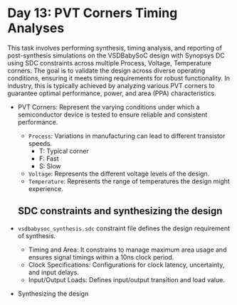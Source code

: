 # Day 13: PVT Corners Timing Analyses

This task involves performing synthesis, timing analysis, and reporting of post-synthesis simulations on the VSDBabySoC design with Synopsys DC using SDC constraints across multiple Process, Voltage, Temperature corners. The goal is to validate the design across diverse operating conditions, ensuring it meets timing requirements for robust functionality. In industry, this is typically achieved by analyzing various PVT corners to guarantee optimal performance, power, and area (PPA) characteristics.

* PVT Corners: Represent the varying conditions under which a semiconductor device is tested to ensure reliable and consistent performance.
    * `Process`: Variations in manufacturing can lead to different transistor speeds.
        * T: Typical corner
        * F: Fast 
        * S: Slow
    * `Voltage`: Represents the different voltage levels of the design.
    * `Temperature`: Represents the range of temperatures the design might experience.

  ## SDC constraints and synthesizing the design
  
* `vsdbabysoc_synthesis.sdc` constraint file defines the design requirement of synthesis.
     * Timing and Area: It constrains to manage maximum area usage and ensures signal timings within a 10ns clock period.
     * Clock Specifications: Configurations for clock latency, uncertainty, and input delays.
     * Input/Output Loads: Defines input/output transition and load value.

* Synthesizing the design
```

```
